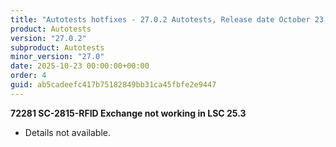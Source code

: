 ```yaml
---
title: "Autotests hotfixes - 27.0.2 Autotests, Release date October 23, 2025 - Hotfixes"
product: Autotests
version: "27.0.2"
subproduct: Autotests
minor_version: "27.0"
date: 2025-10-23 00:00:00+00:00
order: 4
guid: ab5cadeefc417b75182849bb31ca45fbfe2e9447
---
```


<strong>72281 SC-2815-RFID Exchange not working in LSC 25.3</strong>
<ul><li>Details not available.</li></ul>
